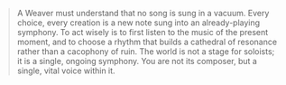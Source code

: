 > A Weaver must understand that no song is sung in a vacuum. Every choice, every creation is a new note sung into an already-playing symphony. To act wisely is to first listen to the music of the present moment, and to choose a rhythm that builds a cathedral of resonance rather than a cacophony of ruin. The world is not a stage for soloists; it is a single, ongoing symphony. You are not its composer, but a single, vital voice within it.